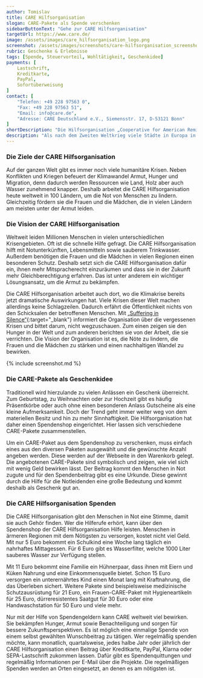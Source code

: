 ```yaml
---
author: Tomislav
title: CARE Hilfsorganisation
slogan: CARE-Pakete als Spende verschenken
sidebarButtonText: "Gehe zur CARE Hilfsorganisation"
targetUrl: https://www.care.de/
image: /assets/images/care_hilfsorganisation_logo.png
screenshot: /assets/images/screenshots/care-hilfsorganisation_screenshot.jpg
rubric: Geschenke & Erlebnisse
tags: [Spende, Steuervorteil, Wohltätigkeit, Geschenkidee]
payments: [
    Lastschrift,
    Kreditkarte,
    PayPal,
    Sofortüberweisung
]
contact: [
    "Telefon: +49 228 97563 0",
    "Fax: +49 228 97563 51",
    "Email: info@care.de",
    "Adresse: CARE Deutschland e.V., Siemensstr. 17, D-53121 Bonn"
]
shortDescription: "Die Hilfsorganisation „Cooperative for American Remittances to Europe“ gibt es seit mehr als 75 Jahren. Unter der Kurzform „CARE“ sind sie vor allem durch die CARE-Pakete bekannt."
description: "Als nach dem Zweiten Weltkrieg viele Städte in Europa in Trümmern lagen, schlossen sich mehrere Wohlfahrtsverbände in Amerika zusammen, um den Menschen in Europa zu helfen. Sie packten Kleidung sowie Lebensmittel zusammen und versendeten die CARE-Pakete nach Europa. Etwa 100 Millionen dieser CARE-Pakete erreichten Menschen, denen dadurch in der Nachkriegszeit geholfen wurde."
---
```


### Die Ziele der CARE Hilfsorganisation

Auf der ganzen Welt gibt es immer noch viele humanitäre Krisen. Neben Konflikten und Kriegen befeuert der Klimawandel Armut, Hunger und Migration, denn dadurch werden Ressourcen wie Land, Holz aber auch Wasser zunehmend knapper. Deshalb arbeitet die CARE Hilfsorganisation heute weltweit in 100 Ländern, um die Not von Menschen zu lindern. Gleichzeitig fördern sie die Frauen und die Mädchen, die in vielen Ländern am meisten unter der Armut leiden.

### Die Vision der CARE Hilfsorganisation

Weltweit leiden Millionen Menschen in vielen unterschiedlichen Krisengebieten. Oft ist die schnelle Hilfe gefragt. Die CARE Hilfsorganisation hilft mit Notunterkünften, Lebensmitteln sowie sauberem Trinkwasser. Außerdem benötigen die Frauen und die Mädchen in vielen Regionen einen besonderen Schutz. Deshalb setzt sich die CARE Hilfsorganisation dafür ein, ihnen mehr Mitspracherecht einzuräumen und dass sie in der Zukunft mehr Gleichberechtigung erfahren. Das ist unter anderem ein wichtiger Lösungsansatz, um die Armut zu bekämpfen.

Die CARE Hilfsorganisation arbeitet auch dort, wo die Klimakrise bereits jetzt dramatische Auswirkungen hat. Viele Krisen dieser Welt machen allerdings keine Schlagzeilen. Dadurch erfährt die Öffentlichkeit nichts von den Schicksalen der betroffenen Menschen. Mit [„Suffering in Silence“](https://www.care.de/schwerpunkte/nothilfe/vergessene-krisen/){:target="_blank"} informiert die Organisation über die vergessenen Krisen und bittet darum, nicht wegzuschauen. Zum einen zeigen sie den Hunger in der Welt und zum anderen berichten sie von der Arbeit, die sie verrichten. Die Vision der Organisation ist es, die Nöte zu lindern, die Frauen und die Mädchen zu stärken und einen nachhaltigen Wandel zu bewirken.

{% include screenshot.md %}

### Die CARE-Pakete als Geschenkidee

Traditionell wird hierzulande zu vielen Anlässen ein Geschenk überreicht. Zum Geburtstag, zu Weihnachten oder zur Hochzeit gibt es häufig Präsentkörbe oder auch ohne einen besonderen Anlass Gutscheine als eine kleine Aufmerksamkeit. Doch der Trend geht immer weiter weg von dem materiellen Besitz und hin zu mehr Sinnhaftigkeit. Die Hilfsorganisation hat daher einen Spendenshop eingerichtet. Hier lassen sich verschiedene CARE-Pakete zusammenstellen.

Um ein CARE-Paket aus dem Spendenshop zu verschenken, muss einfach eines aus den diversen Paketen ausgewählt und die gewünschte Anzahl angeben werden. Diese werden auf der Webseite in den Warenkorb gelegt. Die angebotenen CARE-Pakete sind symbolisch und zeigen, wie viel sich mit wenig Geld bewirken lässt. Der Beitrag kommt den Menschen in Not zugute und für den Spendenbeitrag gibt es eine Urkunde. Diese gewinnt durch die Hilfe für die Notleidenden eine große Bedeutung und kommt deshalb als Geschenk gut an.

### Die CARE Hilfsorganisation Spenden

Die CARE Hilfsorganisation gibt den Menschen in Not eine Stimme, damit sie auch Gehör finden. Wer die Hilferufe erhört, kann über den Spendenshop der CARE Hilfsorganisation Hilfe leisten. Menschen in ärmeren Regionen mit dem Nötigsten zu versorgen, kostet nicht viel Geld. Mit nur 5 Euro bekommt ein Schulkind eine Woche lang täglich ein nahrhaftes Mittagessen. Für 6 Euro gibt es Wasserfilter, welche 1000 Liter sauberes Wasser zur Verfügung stellen.

Mit 11 Euro bekommt eine Familie ein Hühnerpaar, dass ihnen mit Eiern und Küken Nahrung und eine Einkommensquelle bietet. Schon 15 Euro versorgen ein unterernährtes Kind einen Monat lang mit Kraftnahrung, die das Überleben sichert. Weitere Pakete sind beispielsweise medizinische Schutzausrüstung für 21 Euro, ein Frauen-CARE-Paket mit Hygieneartikeln für 25 Euro, dürreresistentes Saatgut für 30 Euro oder eine Handwaschstation für 50 Euro und viele mehr.

Nur mit der Hilfe von Spendengeldern kann CARE weltweit viel bewirken. Sie bekämpfen Hunger, Armut sowie Benachteiligung und sorgen für bessere Zukunftsperspektiven. Es ist möglich eine einmalige Spende von einem selbst gewählten Wunschbeitrag zu tätigen. Wer regelmäßig spenden möchte, kann monatlich, quartalsweise, jedes halbe Jahr oder jährlich der CARE Hilfsorganisation einen Beitrag über Kreditkarte, PayPal, Klarna oder SEPA-Lastschrift zukommen lassen. Dafür gibt es Spendenquittungen und regelmäßig Informationen per E-Mail über die Projekte. Die regelmäßigen Spenden werden an Orten eingesetzt, an denen es am nötigsten ist.